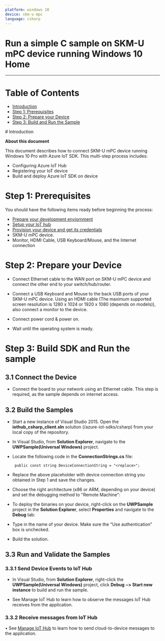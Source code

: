 ```yaml
---
platform: windows 10
device: skm-u mpc
language: csharp
---
```


Run a simple C sample on SKM-U mPC device running Windows 10 Home
===
---

# Table of Contents

-   [Introduction](#Introduction)
-   [Step 1: Prerequisites](#Prerequisites)
-   [Step 2: Prepare your Device](#PrepareDevice)
-   [Step 3: Build and Run the Sample](#Build)

<a name="Introduction"/>
# Introduction

**About this document**

This document describes how to connect SKM-U mPC device running Windows 10 Pro with Azure IoT SDK. This multi-step process includes:
-   Configuring Azure IoT Hub
-   Registering your IoT device
-   Build and deploy Azure IoT SDK on device

<a name="Prerequisites"></a>
# Step 1: Prerequisites

You should have the following items ready before beginning the process:

-   [Prepare your development enviornment][setup-devbox-windows]
-   [Setup your IoT hub][lnk-setup-iot-hub]
-   [Provision your device and get its credentials][lnk-manage-iot-hub]
-   SKM-U mPC device.
-   Monitor, HDMI Cable, USB Keyboard/Mouse, and the Internet connection   

<a name="PrepareDevice"></a>
# Step 2: Prepare your Device

-   Connect Ethernet cable to the WAN port on SKM-U mPC device and connect the other end to your switch/hub/router.

-   Connect a USB Keyboard and Mouse to the back USB ports of your SKM-U mPC device. Using an HDMI cable (The maximum supported screen resolution is 1280 x 1024 or 1920 x 1080 (depends on models)), also connect a monitor to the device.

-   Connect power cord & power on.

-   Wait until the operating system is ready.


<a name="Build"></a>
# Step 3: Build SDK and Run the sample


## 3.1 Connect the Device
- Connect the board to your network using an Ethernet cable. This step is required, as the sample depends on internet access.

## 3.2 Build the Samples
-  Start a new instance of Visual Studio 2015. Open the **iothub_csharp_client.sln** solution (/azure-iot-sdks/csharp) from your local copy of the repository.

-  In Visual Studio, from **Solution Explorer**, navigate to the **UWPSample(Universal Windows)** project.
 
-  Locate the following code in the **ConnectionStrings.cs** file:
	       
	
		public const string DeviceConnectionString = "<replace>";	


-  Replace the above placeholder with device connection string you obtained in Step 1 and save the changes.

-  Choose the right architecture (x86 or ARM, depending on your device) and set the debugging method to "Remote Machine":

-  To deploy the binaries on your device, right-click on the **UWPSample** project in the **Solution Explorer**, select **Properties** and navigate to the **Debug** tab: 

-  Type in the name of your device. Make sure the "Use authentication" box is unchecked.

-  Build the solution.


## 3.3 Run and Validate the Samples


###  3.3.1 Send Device Events to IoT Hub
-	In Visual Studio, from **Solution Explorer**, right-click the **UWPSample(Universal Windows)** project, click **Debug −> Start new instance** to build and run the sample.
 
-	See Manage IoT Hub to learn how to observe the messages IoT Hub receives from the application.

### 3.3.2 Receive messages from IoT Hub
•	See [Manage IoT Hub][lnk-manage-iot-hub] to learn how to send cloud-to-device messages to the application.


[setup-devbox-windows]: https://github.com/Azure/azure-iot-sdks/blob/master/c/doc/devbox_setup.md
[lnk-setup-iot-hub]: ../setup_iothub.md
[lnk-manage-iot-hub]: ../manage_iot_hub.md
